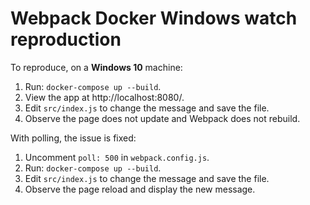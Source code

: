 # Webpack Docker Windows watch reproduction

To reproduce, on a **Windows 10** machine:

1. Run: `docker-compose up --build`.
1. View the app at http://localhost:8080/.
1. Edit `src/index.js` to change the message and save the file.
1. Observe the page does not update and Webpack does not rebuild.

With polling, the issue is fixed:

1. Uncomment `poll: 500` in `webpack.config.js`.
1. Run: `docker-compose up --build`.
1. Edit `src/index.js` to change the message and save the file.
1. Observe the page reload and display the new message.
